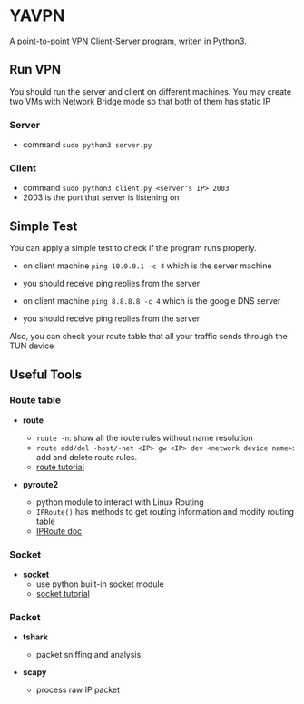 # YAVPN
A point-to-point VPN Client-Server program, writen in Python3. 

## Run VPN
You should run the server and client on different machines.
You may create two VMs with Network Bridge mode so that both of them has static IP
### Server
- command `sudo python3 server.py`

### Client
- command `sudo python3 client.py <server's IP> 2003`
- 2003 is the port that server is listening on

## Simple Test
You can apply a simple test to check if the program runs properly. 
- on client machine `ping 10.0.0.1 -c 4` which is the server machine
- you should receive ping replies from the server

- on client machine `ping 8.8.8.8 -c 4` which is the google DNS server
- you should receive ping replies from the server

Also, you can check your route table that all your traffic sends through the TUN device

## Useful Tools

### Route table
- **route**
    - `route -n`: show all the route rules without name resolution
    - `route add/del -host/-net <IP> gw <IP> dev <network device name>`: add and delete route rules.
    - [route tutorial](https://www.computerhope.com/unix/route.htm)

- **pyroute2**
    - python module to interact with Linux Routing
    - `IPRoute()` has methods to get routing information and modify routing table
    - [IPRoute doc](https://docs.pyroute2.org/iproute.html)

### Socket
- **socket**
    - use python built-in socket module
    - [socket tutorial](https://realpython.com/python-sockets/)

### Packet
- **tshark**
    - packet sniffing and analysis

- **scapy**
    - process raw IP packet
